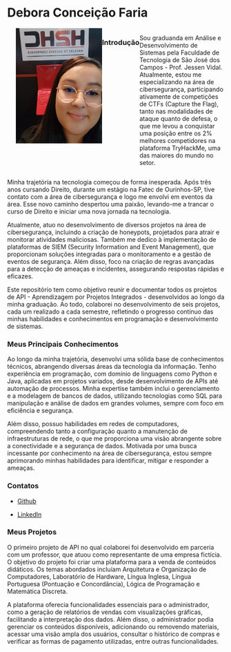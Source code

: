 # Debora Conceição Faria

<div style="display: flex; align-items: flex-start;">
  <img src="https://github.com/deborafaria01/TG-fatec/blob/main/H2HC%202023.jpeg" alt="H2HC 2023" width="200" align="right" style="margin-left: 20px;">
  <p>
    
### Introdução
Sou graduanda em Análise e Desenvolvimento de Sistemas pela Faculdade de Tecnologia de São José dos Campos - Prof. Jessen Vidal. Atualmente, estou me especializando na área de 
cibersegurança, participando ativamente de competições de CTFs (Capture the Flag), tanto nas modalidades de ataque quanto de defesa, o que me levou a conquistar uma posição entre os 2% 
melhores competidores na plataforma TryHackMe, uma das maiores do mundo no setor.
</p>
</div>

<p>
Minha trajetória na tecnologia começou de forma inesperada. Após três anos cursando Direito, durante um estágio na Fatec de Ourinhos-SP, tive contato com a área de cibersegurança e logo me 
envolvi em eventos da área. Esse novo caminho despertou uma paixão, levando-me a trancar o curso de Direito e iniciar uma nova jornada na tecnologia.
</p>

<p>
Atualmente, atuo no desenvolvimento de diversos projetos na área de cibersegurança, incluindo a criação de honeypots, projetados para atrair e monitorar atividades maliciosas. Também me 
dedico à implementação de plataformas de SIEM (Security Information and Event Management), que proporcionam soluções integradas para o monitoramento e a gestão de eventos de segurança. 
Além disso, foco na criação de regras avançadas para a detecção de ameaças e incidentes, assegurando respostas rápidas e eficazes.
</p>

<p>
Este repositório tem como objetivo reunir e documentar todos os projetos de API - Aprendizagem por Projetos Integrados - desenvolvidos ao longo da minha graduação. Ao todo, colaborei no 
desenvolvimento de seis projetos, cada um realizado a cada semestre, refletindo o progresso contínuo das minhas habilidades e conhecimentos em programação e desenvolvimento de sistemas.
</p>


### Meus Principais Conhecimentos
Ao longo da minha trajetória, desenvolvi uma sólida base de conhecimentos técnicos, abrangendo diversas áreas da tecnologia da informação. Tenho experiência em programação, com domínio 
de linguagens como Python e Java, aplicadas em projetos variados, desde desenvolvimento de APIs até automação de processos. Minha expertise também inclui o gerenciamento e a modelagem de 
bancos de dados, utilizando tecnologias como SQL para manipulação e análise de dados em grandes volumes, sempre com foco em eficiência e segurança.

Além disso, possuo habilidades em redes de computadores, compreendendo tanto a configuração quanto a manutenção de infraestruturas de rede, o que me proporciona uma visão abrangente 
sobre a conectividade e a segurança de dados. Motivada por uma busca incessante por conhecimento na área de cibersegurança, estou sempre aprimorando minhas habilidades para identificar, mitigar e responder a ameaças. 

### Contatos
- [Github](https://github.com/deborafaria01)

- [LinkedIn](https://www.linkedin.com/in/debora-faria2109/)

### Meus Projetos
O primeiro projeto de API no qual colaborei foi desenvolvido em parceria com um professor, que atuou como representante de uma empresa fictícia. O objetivo do projeto foi criar uma 
plataforma para a venda de conteúdos didáticos. Os temas abordados incluíam Arquitetura e Organização de Computadores, Laboratório de Hardware, Língua Inglesa, Língua Portuguesa 
(Pontuação e Concordância), Lógica de Programação e Matemática Discreta.

A plataforma oferecia funcionalidades essenciais para o administrador, como a geração de relatórios de vendas com visualizações gráficas, facilitando a interpretação dos dados. Além 
disso, o administrador podia gerenciar os conteúdos disponíveis, adicionando ou removendo materiais, acessar uma visão ampla dos usuários, consultar o histórico de compras e verificar as 
formas de pagamento utilizadas, entre outras funcionalidades.

